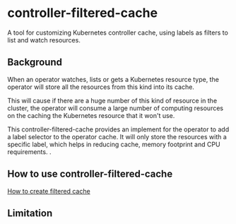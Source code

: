 # controller-filtered-cache

A tool for customizing Kubernetes controller cache, using labels as filters to list and watch resources.

## Background

When an operator watches, lists or gets a Kubernetes resource type, the operator will store all the resources from this kind into its cache.

This will cause if there are a huge number of this kind of resource in the cluster, the operator will consume a large number of computing resources on the caching the Kubernetes resource that it won't use.

This controller-filtered-cache provides an implement for the operator to add a label selector to the operator cache. It will only store the resources with a specific label, which helps in reducing cache, memory footprint and CPU requirements.
.

## How to use controller-filtered-cache

[How to create filtered cache](docs/create-filtered-cache.md)

## Limitation

